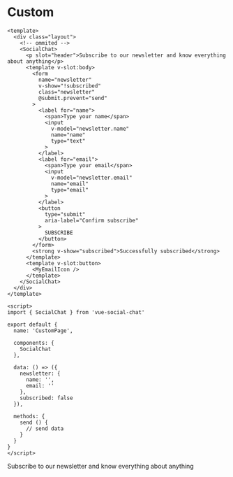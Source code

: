 # Custom

```vue
<template>
  <div class="layout">
    <!-- ommited -->
    <SocialChat>
      <p slot="header">Subscribe to our newsletter and know everything about anything</p>
      <template v-slot:body>
        <form
          name="newsletter"
          v-show="!subscribed"
          class="newsletter"
          @submit.prevent="send"
        >
          <label for="name">
            <span>Type your name</span>
            <input
              v-model="newsletter.name"
              name="name"
              type="text"
            >
          </label>
          <label for="email">
            <span>Type your email</span>
            <input
              v-model="newsletter.email"
              name="email"
              type="email"
            >
          </label>
          <button
            type="submit"
            aria-label="Confirm subscribe"
          >
            SUBSCRIBE
          </button>
        </form>
        <strong v-show="subscribed">Successfully subscribed</strong>
      </template>
      <template v-slot:button>
        <MyEmailIcon />
      </template>
    </SocialChat>
  </div>
</template>

<script>
import { SocialChat } from 'vue-social-chat'

export default {
  name: 'CustomPage',

  components: {
    SocialChat
  },

  data: () => ({
    newsletter: {
      name: '',
      email: ''
    },
    subscribed: false
  }),

  methods: {
    send () {
      // send data
    }
  }
}
</script>
```

<SocialChat icon>
  <p slot="header">Subscribe to our newsletter and know everything about anything</p>
  <template v-slot:body>
    <form
      name="newsletter"
      class="newsletter"
    >
      <label for="name">
        <span>Type your name</span>
        <input
          name="name"
          type="text"
        >
      </label>
      <label for="email">
        <span>Type your email</span>
        <input
          name="email"
          type="email"
        >
      </label>
      <button
        type="button"
        aria-label="Confirm subscribe"
      >
        SUBSCRIBE
      </button>
    </form>
  </template>
  <template v-slot:button>
    <img
      src="https://raw.githubusercontent.com/ktquez/vue-social-chat/master/src/icons/email.svg"
      alt="icon email"
      aria-hidden="true"
    >
  </template>
</SocialChat>